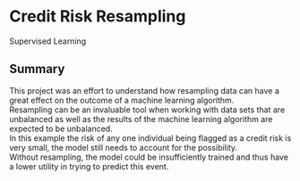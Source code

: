 # Credit Risk Resampling
Supervised Learning

## Summary
This project was an effort to understand how resampling data can have a great effect on the outcome of a machine learning algorithm.  
Resampling can be an invaluable tool when working with data sets that are unbalanced as well as the results of the machine learning algorithm are expected to be unbalanced.  
In this example the risk of any one individual being flagged as a credit risk is very small, the model still needs to account for the possibility.  
Without resampling, the model could be insufficiently trained and thus have a lower utility in trying to predict this event.  
